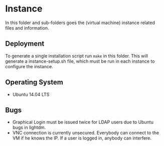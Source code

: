 # Instance

In this folder and sub-folders goes the (virtual machine) instance related files and information.

## Deployment

To generate a single installation script run `make` in this folder.
This will generate a instance-setup.sh file, which must be run in each instance to configure the instance.

## Operating System

- Ubuntu 14.04 LTS

## Bugs

- Graphical Login must be issued twice for LDAP users due to Ubuntu bugs in lightdm.
- VNC connection is currently unsecured. Everybody can connect to the VM if he knows the IP. If a user is logged in, anybody can interfere.
